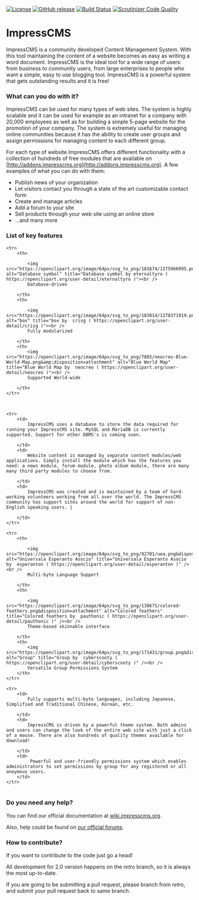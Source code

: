 [![License](https://img.shields.io/github/license/ImpressCMS/impresscms.svg?maxAge=2592000)](License.txt) [![GitHub release](https://img.shields.io/github/release/ImpressCMS/impresscms.svg?maxAge=2592000)](https://github.com/ImpressCMS/impresscms/releases) [![Build Status](https://scrutinizer-ci.com/g/ImpressCMS/impresscms/badges/build.png?b=retro)](https://scrutinizer-ci.com/g/ImpressCMS/impresscms/build-status/retro) [![Scrutinizer Code Quality](https://scrutinizer-ci.com/g/ImpressCMS/impresscms/badges/quality-score.png?b=retro)](https://scrutinizer-ci.com/g/ImpressCMS/impresscms/?branch=retro)

# ImpressCMS

ImpressCMS is a community developed Content Management System. With this tool maintaining the content of a website becomes as easy as writing a word document. ImpressCMS is the ideal tool for a wide range of users: from business to community users, from large enterprises to people who want a simple, easy to use blogging tool. ImpressCMS is a powerful system that gets outstanding results and it is free!

### What can you do with it?

ImpressCMS can be used for many types of web sites. The system is highly scalable and it can be used for example as an intranet for a company with 20,000 employees as well as for building a simple 5-page website for the promotion of your company. The system is extremely useful for managing online communities because it has the ability to create user groups and assign permissions for managing content to each different group.

For each type of website ImpressCMS offers different functionality with a collection of hundreds of free modules that are available on [http://addons.impresscms.org](http://addons.impresscms.org). A few examples of what you can do with them:

*   Publish news of your organization
*   Let visitors contact you through a state of the art customizable contact form
*   Create and manage articles
*   Add a forum to your site
*   Sell products through your web site using an online store
*   ...and many more

### List of key features

<table border="0">

	<tr>
		<th>
			
			<img src="https://openclipart.org/image/64px/svg_to_png/181674/1375966995.png&amp;disposition=attachment" alt="Database symbol" title="Database symbol by eternaltyro ( https://openclipart.org/user-detail/eternaltyro )"><br />
			Database-driven

		</th>
		<th>
			
			<img src="https://openclipart.org/image/64px/svg_to_png/183014/1378371919.png&amp;disposition=attachment" alt="box" title="box by  crisg ( https://openclipart.org/user-detail/crisg )"><br />
			Fully modularized

		</th>
		<th>
			<img src="https://openclipart.org/image/64px/svg_to_png/7885/neocreo-Blue-World-Map.png&amp;disposition=attachment" alt="Blue World Map" title="Blue World Map by  neocreo ( https://openclipart.org/user-detail/neocreo )"><br />
			Supported World-wide

		</th>
	</tr>

	

	<tr>
		<td>			
			ImpressCMS uses a database to store the data required for running your ImpressCMS site. MySQL and MariaDB is currently supported. Support for other DBMS's is coming soon.

		</td>
		<td>		
			Website content is managed by separate content modules/web applications. Simply install the module which has the features you need: a news module, forum module, photo album module, there are many many third party modules to choose from. 

		</td>
		<td>
			ImpressCMS was created and is maintained by a team of hard-working volunteers working from all over the world. The ImpressCMS community has support sites around the world for support of non-English speaking users. |

		</td>
	</tr>

	<tr>
		<th>
			
			<img src="https://openclipart.org/image/64px/svg_to_png/92701/uea.png&disposition=attachment" alt="Universala Esperanto Asocio" title="Universala Esperanto Asocio by  esperanton ( https://openclipart.org/user-detail/esperanton )" /><br />
			Multi-byte Language Support

		</th>
		<th>
			
			<img src="https://openclipart.org/image/64px/svg_to_png/130675/colored-feathers.png&disposition=attachment" alt="Colored feathers" title="Colored feathers by  pauthonic ( https://openclipart.org/user-detail/pauthonic )" /><br />
			Theme-based skinnable interface

		</th>
		<th>
			<img src="https://openclipart.org/image/64px/svg_to_png/171431/group.png&disposition=attachment" alt="Group" title="Group by  cyberscooty ( https://openclipart.org/user-detail/cyberscooty )" /><br />
			Versatile Group Permissions System
		</th>
	</tr>

	<tr>
		<td>			
			Fully supports multi-byte languages, including Japanese, Simplified and Traditional Chinese, Korean, etc.

		</td>
		<td>		
			ImpressCMS is driven by a powerful theme system. Both admins and users can change the look of the entire web site with just a click of a mouse. There are also hundreds of quality themes available for download!

		</td>
		<td>
			 Powerful and user-friendly permissions system which enables administrators to set permissions by group for any registered or all anoymous users.
		</td>
	</tr>

</table>

### Do you need any help?

You can find our official documentation at [wiki.impresscms.org](http://wiki.impresscms.org/modules/wiki/). 

Also, help could be found on [our official forums](http://community.impresscms.org/modules/newbb/).

### How to contribute?

If you want to contribute to the code just go a head! 

All development for 2.0 version happens on the *retro* branch, so it is always the most up-to-date. 

If you are going to be submitting a pull request, please branch from *retro*, and submit your pull request back to same branch.
